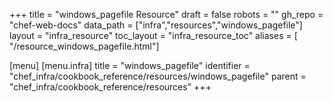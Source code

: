 +++
title = "windows_pagefile Resource"
draft = false
robots = ""
gh_repo = "chef-web-docs"
data_path = ["infra","resources","windows_pagefile"]
layout = "infra_resource"
toc_layout = "infra_resource_toc"
aliases = [ "/resource_windows_pagefile.html"]

[menu]
  [menu.infra]
    title = "windows_pagefile"
    identifier = "chef_infra/cookbook_reference/resources/windows_pagefile"
    parent = "chef_infra/cookbook_reference/resources"
+++

<!-- The contents of this page are automatically generated from the windows_pagefile.yaml file in the data directory. -->
<!-- To suggest a change, edit the https://github.com/chef/chef/blob/main/lib/chef/resource/windows_pagefile.rb file
      and submit a pull request to the https://github.com/chef/chef repository. -->
